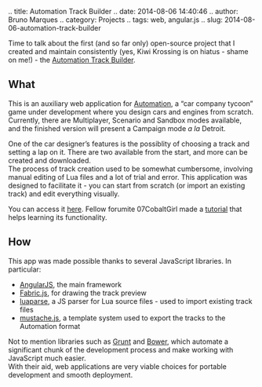 .. title: Automation Track Builder
.. date: 2014-08-06 14:40:46
.. author: Bruno Marques
.. category: Projects
.. tags: web, angular.js
.. slug: 2014-08-06-automation-track-builder

Time to talk about the first (and so far only) open-source project that I created
and maintain consistently (yes, Kiwi Krossing is on hiatus - shame on me!) - the
[Automation Track Builder](http://github.com/ElSaico/automation-track-builder).

## What
This is an auxiliary web application for [Automation](http://www.automationgame.com),
a “car company tycoon” game under development where you design cars and engines from scratch.<br/>
Currently, there are Multiplayer, Scenario and Sandbox modes available, and the finished version
will present a Campaign mode *a la* Detroit.

One of the car designer’s features is the possiblity of choosing a track and
setting a lap on it. There are two available from the start, and more can be created
and downloaded.<br/>
The process of track creation used to be somewhat cumbersome, involving manual
editing of Lua files and a lot of trial and error. This application was designed
to facilitate it - you can start from scratch (or import an existing track) and
edit everything visually.

You can access it [here](/automation-track-builder). Fellow
forumite 07CobaltGirl made a [tutorial](http://automationgame.com/phpBB3/viewtopic.php?f=36&t=4179)
that helps learning its functionality.

## How
This app was made possible thanks to several JavaScript libraries. In particular:

* [AngularJS](http://angularjs.org), the main framework
* [Fabric.js](http://fabricjs.com), for drawing the track preview
* [luaparse](http://oxyc.github.io/luaparse), a JS parser for Lua source files - used to import existing track files
* [mustache.js](https://github.com/janl/mustache.js), a template system used to export the tracks to the Automation format

Not to mention libraries such as [Grunt](http://gruntjs.com/) and [Bower](http://bower.io/),
which automate a significant chunk of the development process and make working with
JavaScript much easier.<br/>
With their aid, web applications are very viable choices for portable development
and smooth deployment.
